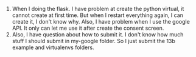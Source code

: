 1. When I doing the flask. I have problem at create the python virtual, it cannot create at first time. But when I restart everything again, I can create it, I don't know why. Also, I have problem when I use the google API. It only can let me use it after create the consent screen. 
2. Also, I have question about how to submit it. I don't know how much stuff I should submit in my-google folder. So I just submit the 13b example and virtualenvs folders. 
